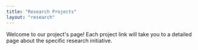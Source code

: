 ```yaml
---
title: "Research Projects"
layout: "research"
---
```


Welcome to our project's page! Each project link will take you to a detailed page about the specific research initiative.